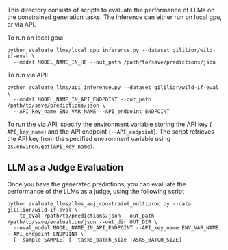 
This directory consists of scripts to evaluate the performance of LLMs on the constrained generation tasks. 
The inference can either run on local gpu, or via API.

To run on local gpu:

```shell
python evaluate_llms/local_gpu_inference.py --dataset gililior/wild-if-eval \
  --model MODEL_NAME_IN_HF --out_path /path/to/save/predictions/json
```

To run via API:

```shell
python evaluate_llms/api_inference.py --dataset gililior/wild-if-eval \
  --model MODEL_NAME_IN_API_ENDPOINT --out_path /path/to/save/predictions/json \
  --API_key_name ENV_VAR_NAME --API_endpoint ENDPOINT
```

To run the via API, specify the environment variable storing the API key (`--API_key_name`) 
and the API endpoint (`--API_endpoint`). The script retrieves the API key from the specified 
environment variable using `os.environ.get(API_key_name)`.

## LLM as a Judge Evaluation
Once you have the generated predictions, you can evaluate the performance of the LLMs as a judge, using the following script

```shell
python evaluate_llms/llms_aaj_constraint_multiproc.py --data gililior/wild-if-eval \
  --to_eval /path/to/predictions/json --out_path /path/to/save/evaluation/json --out_dir OUT_DIR \
  --eval_model MODEL_NAME_IN_API_ENDPOINT --API_key_name ENV_VAR_NAME --API_endpoint ENDPOINT \
  [--sample SAMPLE] [--tasks_batch_size TASKS_BATCH_SIZE] 
```